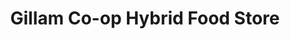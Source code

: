 ---
title: "Gillam Co-op Hybrid Food Store"
url: /gillam/gillam-co-op-hybrid-food-store/
shop: department store
---